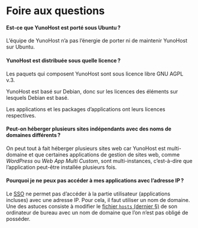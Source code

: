 # Foire aux questions

#### Est-ce que YunoHost est porté sous Ubuntu ?
L’équipe de YunoHost n’a pas l’énergie de porter ni de maintenir YunoHost sur Ubuntu.

#### YunoHost est distribuée sous quelle licence ?
Les paquets qui composent YunoHost sont sous licence libre GNU AGPL v.3.

YunoHost est basé sur Debian, donc sur les licences des éléments sur lesquels Debian est basé.

Les applications et les packages d’applications ont leurs licences respectives.

#### Peut-on héberger plusieurs sites indépendants avec des noms de domaines différents ?
On peut tout à fait héberger plusieurs sites web car YunoHost est multi-domaine et que certaines applications de gestion de sites web, comme *WordPress* ou *Web App Multi Custom*, sont multi-instances, c’est-à-dire que l’application peut-être installée plusieurs fois.

#### Pourquoi je ne peux pas accéder à mes applications avec l’adresse IP ?
Le [SSO](https://github.com/Kloadut/SSOwat/) ne permet pas d’accéder à la partie utilisateur (applications incluses) avec une adresse IP. Pour cela, il faut utiliser un nom de domaine. Une des astuces consiste à modifier le [fichier `hosts` (dernier §)](dns_local_network_fr) de son ordinateur de bureau avec un nom de domaine que l’on n’est pas obligé de posséder.
